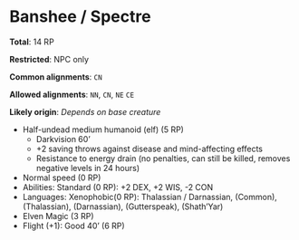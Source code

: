 # Banshee / Spectre

**Total**: 14 RP

**Restricted**: NPC only

**Common alignments**: `CN`

**Allowed alignments**: `NN`, `CN`, `NE` `CE`

**Likely origin**: _Depends on base creature_

-   Half-undead medium humanoid (elf) (5 RP)
    -   Darkvision 60’
    -   +2 saving throws against disease and mind-affecting effects
    -   Resistance to energy drain (no penalties, can still be killed, removes negative levels in 24 hours)
-   Normal speed (0 RP)
-   Abilities: Standard (0 RP): +2 DEX, +2 WIS, -2 CON
-   Languages: Xenophobic(0 RP): Thalassian / Darnassian, (Common), (Thalassian), (Darnassian), (Gutterspeak), (Shath’Yar)
-   Elven Magic (3 RP)
-   Flight (+1): Good 40’ (6 RP)
